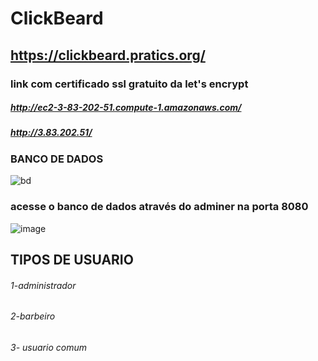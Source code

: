 # ClickBeard
## https://clickbeard.pratics.org/
### link com certificado ssl gratuito da let's encrypt
##### http://ec2-3-83-202-51.compute-1.amazonaws.com/
##### http://3.83.202.51/

### BANCO DE DADOS
![bd](https://user-images.githubusercontent.com/51290633/156395671-5269b544-d707-4f30-ae89-de00bda3d15f.png)
### acesse o banco de dados através do adminer na porta 8080
![image](https://user-images.githubusercontent.com/51290633/156491128-840ff21c-4614-47ee-be3a-d19c689b4564.png)

## TIPOS DE USUARIO

###### 1-administrador
###### 2-barbeiro
###### 3- usuario comum


